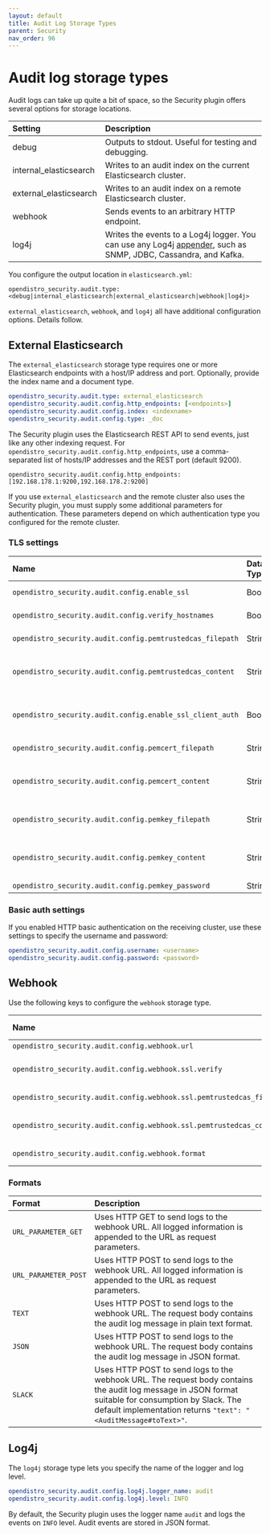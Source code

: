 ```yaml
---
layout: default
title: Audit Log Storage Types
parent: Security
nav_order: 96
---
```


# Audit log storage types

Audit logs can take up quite a bit of space, so the Security plugin offers several options for storage locations.

Setting | Description
:--- | :---
debug | Outputs to stdout. Useful for testing and debugging.
internal_elasticsearch | Writes to an audit index on the current Elasticsearch cluster.
external_elasticsearch | Writes to an audit index on a remote Elasticsearch cluster.
webhook | Sends events to an arbitrary HTTP endpoint.
log4j | Writes the events to a Log4j logger. You can use any Log4j [appender](https://logging.apache.org/log4j/2.x/manual/appenders.html), such as SNMP, JDBC, Cassandra, and Kafka.

You configure the output location in `elasticsearch.yml`:

```
opendistro_security.audit.type: <debug|internal_elasticsearch|external_elasticsearch|webhook|log4j>
```

`external_elasticsearch`, `webhook`, and `log4j` all have additional configuration options. Details follow.


## External Elasticsearch

The `external_elasticsearch` storage type requires one or more Elasticsearch endpoints with a host/IP address and port. Optionally, provide the index name and a document type.

```yml
opendistro_security.audit.type: external_elasticsearch
opendistro_security.audit.config.http_endpoints: [<endpoints>]
opendistro_security.audit.config.index: <indexname>
opendistro_security.audit.config.type: _doc
```

The Security plugin uses the Elasticsearch REST API to send events, just like any other indexing request. For `opendistro_security.audit.config.http_endpoints`, use a comma-separated list of hosts/IP addresses and the REST port (default 9200).

```
opendistro_security.audit.config.http_endpoints: [192.168.178.1:9200,192.168.178.2:9200]
```

If you use `external_elasticsearch` and the remote cluster also uses the Security plugin, you must supply some additional parameters for authentication. These parameters depend on which authentication type you configured for the remote cluster.


### TLS settings

Name | Data Type | Description
:--- | :--- | :---
`opendistro_security.audit.config.enable_ssl` | Boolean | If you enabled SSL/TLS on the receiving cluster, set to true. The default is false.
`opendistro_security.audit.config.verify_hostnames` |  Boolean | Whether to verify the hostname of the SSL/TLS certificate of the receiving cluster. Default is true.
`opendistro_security.audit.config.pemtrustedcas_filepath` | String | The trusted root certificate of the external Elasticsearch cluster, relative to the `config` directory.
`opendistro_security.audit.config.pemtrustedcas_content` | String | Instead of specifying the path (`opendistro_security.audit.config.pemtrustedcas_filepath`), you can configure the Base64-encoded certificate content directly.
`opendistro_security.audit.config.enable_ssl_client_auth` | Boolean | Whether to enable SSL/TLS client authentication. If you set this to true, the audit log module sends the node's certificate along with the request. The receiving cluster can use this certificate to verify the identity of the caller.
`opendistro_security.audit.config.pemcert_filepath` | String | The path to the TLS certificate to send to the external Elasticsearch cluster, relative to the `config` directory.
`opendistro_security.audit.config.pemcert_content` | String | Instead of specifying the path (`opendistro_security.audit.config.pemcert_filepath`), you can configure the Base64-encoded certificate content directly.
`opendistro_security.audit.config.pemkey_filepath` | String | The path to the private key of the TLS certificate to send to the external Elasticsearch cluster, relative to the `config` directory.
`opendistro_security.audit.config.pemkey_content` | String | Instead of specifying the path (`opendistro_security.audit.config.pemkey_filepath`), you can configure the Base64-encoded certificate content directly.
`opendistro_security.audit.config.pemkey_password` | String | The password of the private key.


### Basic auth settings

If you enabled HTTP basic authentication on the receiving cluster, use these settings to specify the username and password:

```yml
opendistro_security.audit.config.username: <username>
opendistro_security.audit.config.password: <password>
```


## Webhook

Use the following keys to configure the `webhook` storage type.

Name | Data Type | Description
:--- | :--- | :---
`opendistro_security.audit.config.webhook.url` | String | The HTTP or HTTPS URL to send the logs to.
`opendistro_security.audit.config.webhook.ssl.verify` | Boolean | If true, the TLS certificate provided by the endpoint (if any) will be verified. If set to false, no verification is performed. You can disable this check if you use self-signed certificates.
`opendistro_security.audit.config.webhook.ssl.pemtrustedcas_filepath` | String | The path to the trusted certificate against which the webhook's TLS certificate is validated.
`opendistro_security.audit.config.webhook.ssl.pemtrustedcas_content` | String | Same as `opendistro_security.audit.config.webhook.ssl.pemtrustedcas_content`, but you can configure the base 64 encoded certificate content directly.
`opendistro_security.audit.config.webhook.format` | String | The format in which the audit log message is logged, can be one of `URL_PARAMETER_GET`, `URL_PARAMETER_POST`, `TEXT`, `JSON`, `SLACK`. See [Formats](#formats).


### Formats

Format | Description
:--- | :---
`URL_PARAMETER_GET` | Uses HTTP GET to send logs to the webhook URL. All logged information is appended to the URL as request parameters.
`URL_PARAMETER_POST` | Uses HTTP POST to send logs to the webhook URL. All logged information is appended to the URL as request parameters.
`TEXT` | Uses HTTP POST to send logs to the webhook URL. The request body contains the audit log message in plain text format.
`JSON` | Uses HTTP POST to send logs to the webhook URL. The request body contains the audit log message in JSON format.
`SLACK` | Uses HTTP POST to send logs to the webhook URL. The request body contains the audit log message in JSON format suitable for consumption by Slack. The default implementation returns `"text": "<AuditMessage#toText>"`.


## Log4j

The `log4j` storage type lets you specify the name of the logger and log level.

```yml
opendistro_security.audit.config.log4j.logger_name: audit
opendistro_security.audit.config.log4j.level: INFO
```

By default, the Security plugin uses the logger name `audit` and logs the events on `INFO` level. Audit events are stored in JSON format.
